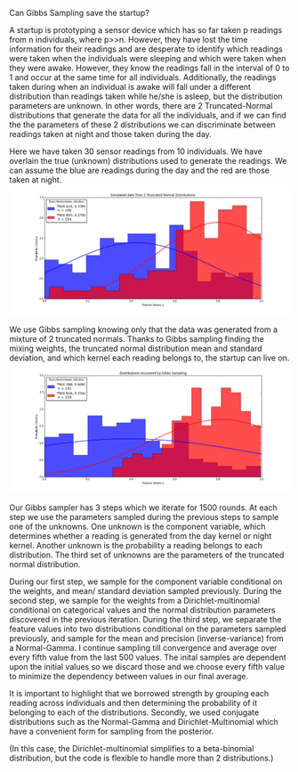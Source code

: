 Can Gibbs Sampling save the startup?

A startup is prototyping a sensor device which has so far taken p readings from n individuals, where p>>n. However, they have lost the time information for their readings and are desperate to identify which readings were taken when the individuals were sleeping and which were taken when they were awake. However, they know the readings fall in the interval of 0 to 1 and occur at the same time for all individuals. Additionally, the readings taken during when an individual is awake will fall under a different distribution than readings taken while he/she is asleep, but the distribution parameters are unknown. In other words, there are 2 Truncated-Normal distributions that generate the data for all the individuals, and if we can find the the parameters of these 2 distributions we can discriminate between readings taken at night and those taken during the day.

Here we have taken 30 sensor readings from 10 individuals. We have overlain the true (unknown) distributions used to generate the readings. We can assume the blue are readings during the day and the red are those taken at night.
![](images/simulated_data.png?raw=true)


We use Gibbs sampling knowing only that the data was generated from a mixture of 2 truncated normals. Thanks to Gibbs sampling finding the mixing weights, the truncated normal distribution mean and standard deviation, and which kernel each reading belongs to, the startup can live on. 
![](images/fit_data.png?raw=true)

Our Gibbs sampler has 3 steps which we iterate for 1500 rounds. At each step we use the parameters sampled during the previous steps to sample one of the unknowns. One unknown is the component variable, which determines whether a reading is generated from the day kernel or night kernel. Another unknown is the probability a reading belongs to each distribution. The third set of unknowns are the parameters of the truncated normal distribution.

During our first step, we sample for the component variable conditional on the weights, and mean/ standard deviation sampled previously. During the second step, we sample for the weights from a Dirichlet-multinomial conditional on categorical values and the normal distribution parameters discovered in the previous iteration. During the third step, we separate the feature values into two distributions conditional on the parameters sampled previously, and sample for the mean and precision (inverse-variance) from a Normal-Gamma. I continue sampling till convergence and average over every fifth value from the last 500 values. The inital samples are dependent upon the initial values so we discard those and we choose every fifth value to minimize the dependency between values in our final average.

It is important to highlight that we borrowed strength by grouping each reading across individuals and then determining the probability of it belonging to each of the distributions. Secondly, we used conjugate distributions such as the Normal-Gamma and Dirichlet-Multinomial which have a convenient form for sampling from the posterior. 

(In this case, the Dirichlet-multinomial simplifies to a beta-binomial distribution, but the code is flexible to handle more than 2 distributions.)
